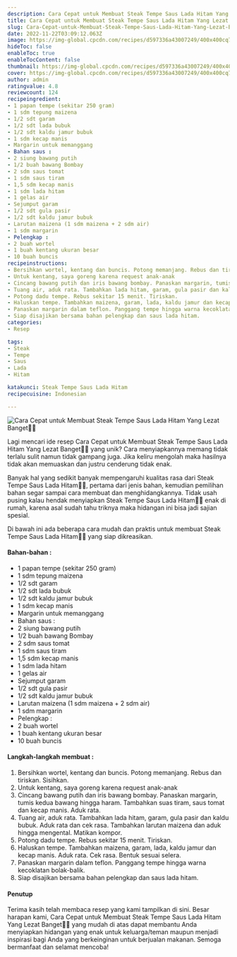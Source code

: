 ```yaml
---
description: Cara Cepat untuk Membuat Steak Tempe Saus Lada Hitam Yang Lezat Banget"
title: Cara Cepat untuk Membuat Steak Tempe Saus Lada Hitam Yang Lezat Banget
slug: Cara-Cepat-untuk-Membuat-Steak-Tempe-Saus-Lada-Hitam-Yang-Lezat-Banget
date: 2022-11-22T03:09:12.063Z
image: https://img-global.cpcdn.com/recipes/d597336a43007249/400x400cq70/photo.jpg
hideToc: false
enableToc: true
enableTocContent: false
thumbnail: https://img-global.cpcdn.com/recipes/d597336a43007249/400x400cq70/photo.jpg
cover: https://img-global.cpcdn.com/recipes/d597336a43007249/400x400cq70/photo.jpg
author: admin
ratingvalue: 4.8
reviewcount: 124
recipeingredient:
- 1 papan tempe (sekitar 250 gram)
- 1 sdm tepung maizena
- 1/2 sdt garam
- 1/2 sdt lada bubuk
- 1/2 sdt kaldu jamur bubuk
- 1 sdm kecap manis
- Margarin untuk memanggang
- Bahan saus :
- 2 siung bawang putih
- 1/2 buah bawang Bombay
- 2 sdm saus tomat
- 1 sdm saus tiram
- 1,5 sdm kecap manis
- 1 sdm lada hitam
- 1 gelas air
- Sejumput garam
- 1/2 sdt gula pasir
- 1/2 sdt kaldu jamur bubuk
- Larutan maizena (1 sdm maizena + 2 sdm air)
- 1 sdm margarin
- Pelengkap :
- 2 buah wortel
- 1 buah kentang ukuran besar
- 10 buah buncis
recipeinstructions:
- Bersihkan wortel, kentang dan buncis. Potong memanjang. Rebus dan tiriskan. Sisihkan.
- Untuk kentang, saya goreng karena request anak-anak
- Cincang bawang putih dan iris bawang bombay. Panaskan margarin, tumis kedua bawang hingga haram. Tambahkan suas tiram, saus tomat dan kecap manis. Aduk rata.
- Tuang air, aduk rata. Tambahkan lada hitam, garam, gula pasir dan kaldu bubuk. Aduk rata dan cek rasa. Tambahkan larutan maizena dan aduk hingga mengental. Matikan kompor.
- Potong dadu tempe. Rebus sekitar 15 menit. Tiriskan.
- Haluskan tempe. Tambahkan maizena, garam, lada, kaldu jamur dan kecap manis. Aduk rata. Cek rasa. Bentuk sesuai selera.
- Panaskan margarin dalam teflon. Panggang tempe hingga warna kecoklatan bolak-balik.
- Siap disajikan bersama bahan pelengkap dan saus lada hitam.
categories:
- Resep

tags:
- Steak
- Tempe
- Saus
- Lada
- Hitam

katakunci: Steak Tempe Saus Lada Hitam
recipecuisine: Indonesian

---
```


![Cara Cepat untuk Membuat Steak Tempe Saus Lada Hitam Yang Lezat Banget👩‍🍳](https://img-global.cpcdn.com/recipes/d597336a43007249/400x400cq70/photo.jpg)

Lagi mencari ide resep Cara Cepat untuk Membuat Steak Tempe Saus Lada Hitam Yang Lezat Banget👩‍🍳 yang unik? Cara menyiapkannya memang tidak terlalu sulit namun tidak gampang juga. Jika keliru mengolah maka hasilnya tidak akan memuaskan dan justru cenderung tidak enak.

Banyak hal yang sedikit banyak mempengaruhi kualitas rasa dari Steak Tempe Saus Lada Hitam👩‍🍳, pertama dari jenis bahan, kemudian pemilihan bahan segar sampai cara membuat dan menghidangkannya. Tidak usah pusing kalau hendak menyiapkan Steak Tempe Saus Lada Hitam👩‍🍳 enak di rumah, karena asal sudah tahu triknya maka hidangan ini bisa jadi sajian spesial.

Di bawah ini ada beberapa cara mudah dan praktis untuk membuat Steak Tempe Saus Lada Hitam👩‍🍳 yang siap dikreasikan.

<!--inarticleads1-->

#### Bahan-bahan :

- 1 papan tempe (sekitar 250 gram)
- 1 sdm tepung maizena
- 1/2 sdt garam
- 1/2 sdt lada bubuk
- 1/2 sdt kaldu jamur bubuk
- 1 sdm kecap manis
- Margarin untuk memanggang
- Bahan saus :
- 2 siung bawang putih
- 1/2 buah bawang Bombay
- 2 sdm saus tomat
- 1 sdm saus tiram
- 1,5 sdm kecap manis
- 1 sdm lada hitam
- 1 gelas air
- Sejumput garam
- 1/2 sdt gula pasir
- 1/2 sdt kaldu jamur bubuk
- Larutan maizena (1 sdm maizena + 2 sdm air)
- 1 sdm margarin
- Pelengkap :
- 2 buah wortel
- 1 buah kentang ukuran besar
- 10 buah buncis

<!--inarticleads2-->

#### Langkah-langkah membuat :

1. Bersihkan wortel, kentang dan buncis. Potong memanjang. Rebus dan tiriskan. Sisihkan.
1. Untuk kentang, saya goreng karena request anak-anak
1. Cincang bawang putih dan iris bawang bombay. Panaskan margarin, tumis kedua bawang hingga haram. Tambahkan suas tiram, saus tomat dan kecap manis. Aduk rata.
1. Tuang air, aduk rata. Tambahkan lada hitam, garam, gula pasir dan kaldu bubuk. Aduk rata dan cek rasa. Tambahkan larutan maizena dan aduk hingga mengental. Matikan kompor.
1. Potong dadu tempe. Rebus sekitar 15 menit. Tiriskan.
1. Haluskan tempe. Tambahkan maizena, garam, lada, kaldu jamur dan kecap manis. Aduk rata. Cek rasa. Bentuk sesuai selera.
1. Panaskan margarin dalam teflon. Panggang tempe hingga warna kecoklatan bolak-balik.
1. Siap disajikan bersama bahan pelengkap dan saus lada hitam.

#### Penutup

Terima kasih telah membaca resep yang kami tampilkan di sini. Besar harapan kami, Cara Cepat untuk Membuat Steak Tempe Saus Lada Hitam Yang Lezat Banget👩‍🍳 yang mudah di atas dapat membantu Anda menyiapkan hidangan yang enak untuk keluarga/teman maupun menjadi inspirasi bagi Anda yang berkeinginan untuk berjualan makanan. Semoga bermanfaat dan selamat mencoba!